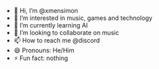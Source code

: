 - 👋 Hi, I’m @xmensimon
- 👀 I’m interested in music, games and technology
- 🌱 I’m currently learning AI
- 💞️ I’m looking to collaborate on music
- 📫 How to reach me @discord
- 😄 Pronouns: He/Him  
- ⚡ Fun fact: nothing

<!---
xmensimon/xmensimon is a ✨ special ✨ repository because its `README.md` (this file) appears on your GitHub profile.
You can click the Preview link to take a look at your changes.
--->

